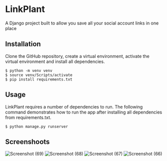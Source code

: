 # LinkPlant
A Django project built to allow you save all your social account links in one place

## Installation

Clone the GitHub repository, create a virtual environment, activate the virtual environment and install all dependencies.

```
$ python -m venv venv
$ source venv/Scripts/activate
$ pip install requirements.txt
```

## Usage

LinkPlant requires a number of dependencies to run. The following command demonstrates how to run the app after installing all dependencies from requirements.txt.

```
$ python manage.py runserver
```

## Screenshoots
![Screenshot (69)](https://github.com/user-attachments/assets/765b3a4a-8eaf-418d-9f5d-37eab4b6e95d)
![Screenshot (68)](https://github.com/user-attachments/assets/169fa44a-3291-4535-a267-f81df269b44f)
![Screenshot (67)](https://github.com/user-attachments/assets/219df359-5848-4f06-bdb0-02d978dc2713)
![Screenshot (66)](https://github.com/user-attachments/assets/86735353-b971-49e6-a3fd-1025b90bec70)



